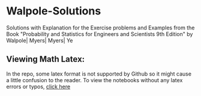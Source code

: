 # Walpole-Solutions
Solutions with Explanation for the Exercise problems and Examples from the Book "Probability and Statistics for Engineers and Scientists 9th Edition" by Walpole| Myers| Myers| Ye


## Viewing Math Latex:
In the repo, some latex format is not supported by Github so it might cause a little confusion to the reader. To view the notebooks without any latex errors or typos, 
[click here](https://nbviewer.jupyter.org/github/Hassan-Farid/Walpole-Solutions/tree/master/) 
